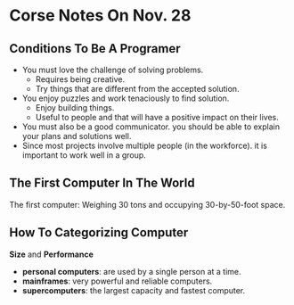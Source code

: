 # Corse Notes On Nov. 28

<h2 id="CTBP">Conditions To Be A Programer</h2>

* You must love the challenge of solving problems.
  * Requires being creative.
  * Try things that are different from the accepted solution.
* You enjoy puzzles and work tenaciously to find solution.
  * Enjoy building things.
  * Useful to people and that will have a positive impact on their lives.
* You must also be a good communicator. you should be able to explain your plans and solutions well.
* Since most projects involve multiple people (in the workforce). it is important 
to work well in a group.

<h2 id="TFC">The First Computer In The World</h2>

The first computer: Weighing 30 tons and occupying 30-by-50-foot space.

<h2 id="HTCC">How To Categorizing Computer</h2>

**Size** and **Performance**

* **personal computers**: are used by a single person at a time.
* **mainframes**: very powerful and reliable computers.
* **supercomputers**: the largest capacity and fastest computer.
